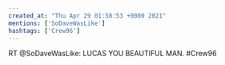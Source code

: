 ```yaml
---
created_at: "Thu Apr 29 01:58:53 +0000 2021"
mentions: ['SoDaveWasLike']
hashtags: ['Crew96']
---
```


RT @SoDaveWasLike: LUCAS YOU BEAUTIFUL MAN. #Crew96